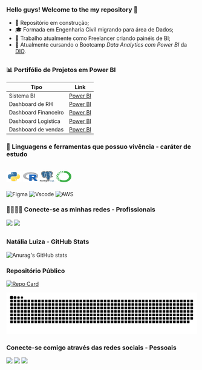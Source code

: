 ### Hello guys! Welcome to the my repository 🤞

- 🚨 Repositório em construção; 
- 🎓 Formada em Engenharia Civil migrando para área de Dados;
- 💼 Trabalho atualmente como Freelancer criando painéis de BI;
- 📖 Atualmente cursando o Bootcamp *Data Analytics com Power BI* da [DIO](https://www.dio.me/bootcamp).



##
### 📊 Portifólio de Projetos em Power BI

|Tipo            | Link|
|----------------|--------|
|Sistema BI | [Power BI](https://app.fabric.microsoft.com/view?r=eyJrIjoiMGYzMjRmN2MtN2FmZS00Yjg4LWJmZTgtNzY2ZDAzOWZhMzBjIiwidCI6IjI5MGY4OTlkLTYwMDgtNDA5My1iNTNjLTI4OWMyYWUwMTJmYyJ9)|
|Dashboard de RH | [Power BI](https://app.fabric.microsoft.com/view?r=eyJrIjoiMDk2ODhiYzQtMTg5OC00NDk0LTkwMzYtYWFmYmNjYWNjYThjIiwidCI6IjI5MGY4OTlkLTYwMDgtNDA5My1iNTNjLTI4OWMyYWUwMTJmYyJ9)|
|Dashboard Financeiro | [Power BI](https://app.fabric.microsoft.com/view?r=eyJrIjoiZjQ2NDdiZWYtMjc2Zi00ZjE5LTlmMGEtMzllZmY1NWQ5MmUxIiwidCI6IjI5MGY4OTlkLTYwMDgtNDA5My1iNTNjLTI4OWMyYWUwMTJmYyJ9)
|Dashboard Logistica |[Power BI](https://app.fabric.microsoft.com/view?r=eyJrIjoiMDU5MDRhYWQtMGI3Mi00N2Y1LWI3YmQtNzQ2OTI0NTg2MGRkIiwidCI6IjI5MGY4OTlkLTYwMDgtNDA5My1iNTNjLTI4OWMyYWUwMTJmYyJ9)
|Dashboard de vendas | [Power BI](https://app.fabric.microsoft.com/view?r=eyJrIjoiZjBhY2E2MzUtYmE5MS00NjA5LTgzMTQtN2RlZjBkNTY1ZmE0IiwidCI6IjI5MGY4OTlkLTYwMDgtNDA5My1iNTNjLTI4OWMyYWUwMTJmYyJ9)|


### 🧾 Linguagens e ferramentas que possuo vivência - caráter de estudo



<div style="display: inline_block"><br>
  <img align="center" alt="Nat-Python" height="30" width="40" src="https://raw.githubusercontent.com/devicons/devicon/master/icons/python/python-original.svg">
  <img align="center" alt="Nat-Python" height="30" width="40" src="https://raw.githubusercontent.com/devicons/devicon/master/icons/r/r-original.svg">
  <img align="center" alt="Nat-Python" height="30" width="40" src="https://raw.githubusercontent.com/devicons/devicon/master/icons/postgresql/postgresql-original-wordmark.svg">
  <img align="center" alt="Nat-Python" height="30" width="40" src="https://raw.githubusercontent.com/devicons/devicon/master/icons/anaconda/anaconda-original.svg">

###

![Figma](https://img.shields.io/badge/Figma-696969?style=for-the-badge&logo=figma&logoColor=figma)
![Vscode](https://img.shields.io/badge/Vscode-007ACC?style=for-the-badge&logo=visual-studio-code&logoColor=white)
![AWS](https://img.shields.io/badge/AWS-000.svg?style=for-the-badge&logo=amazon-aws&logoColor=white)



### 🫱🏽‍🫲🏽 Conecte-se as minhas redes - Profissionais

<div> 
    <a href="https://www.instagram.com/cwd.group/" target="_blank"><img src="https://img.shields.io/badge/-Instagram-%23E4405F?style=for-the-badge&logo=instagram&logoColor=white" target="_blank"></a>
  <a href="https://www.linkedin.com/company/groupcwd/?viewAsMember=true" target="_blank"><img src="https://img.shields.io/badge/-LinkedIn-%230077B5?style=for-the-badge&logo=linkedin&logoColor=white" target="_blank"></a> 
  
</div>

##

### Natália Luiza - GitHub Stats

![Anurag's GitHub stats](https://github-readme-stats.vercel.app/api?username=eunatalialuiza&show_icons=true&theme=radical&hide_title=true&hide=stars)

### Repositório Público

[![Repo Card](https://github-readme-stats.vercel.app/api/pin/?username=eunatalialuiza&repo=Versionamento-git-GitHub&bg_color=000&border_color=30A3DC&show_icons=true&icon_color=30A3DC&title_color=E94D5F&text_color=FFF)](https://github.com/eunatalialuiza/Versionamento-git-GitHub)

<img src="https://raw.githubusercontent.com/platane/snk/output/github-contribution-grid-snake-dark.svg" alt="Snake animation" />



### Conecte-se comigo através das redes sociais - Pessoais

<div> 
    <a href="https://www.instagram.com/eunatalia_luiza/" target="_blank"><img src="https://img.shields.io/badge/-Instagram-%23E4405F?style=for-the-badge&logo=instagram&logoColor=white" target="_blank"></a>
    <a href = "mailto:natalia.luiza.mendes@gmail.com"><img src="https://img.shields.io/badge/-Gmail-%23333?style=for-the-badge&logo=gmail&logoColor=white" target="_blank"></a>
  <a href="https://www.linkedin.com/in/natalialuiza-/" target="_blank"><img src="https://img.shields.io/badge/-LinkedIn-%230077B5?style=for-the-badge&logo=linkedin&logoColor=white" target="_blank"></a> 
  
  


###
